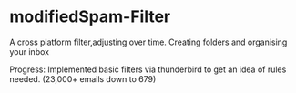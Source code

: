 # modifiedSpam-Filter
A cross platform filter,adjusting over time. Creating folders and organising your inbox

Progress:
Implemented basic filters via thunderbird to get an idea of rules needed. (23,000+ emails down to 679)
